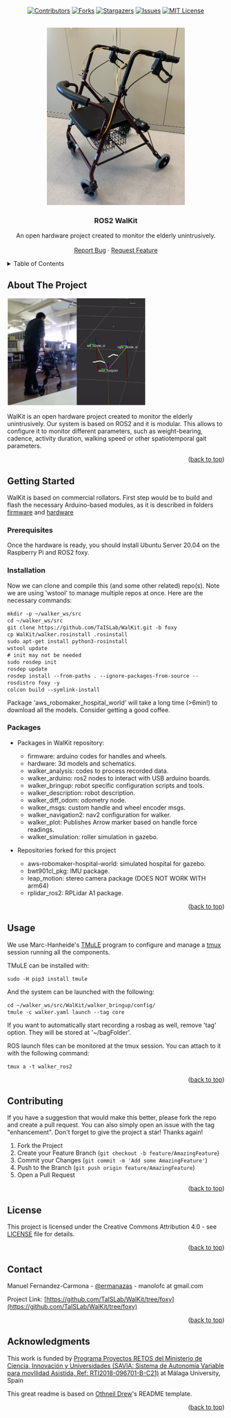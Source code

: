 <div id="top"></div>

<!-- PROJECT SHIELDS -->
<!--
*** I'm using markdown "reference style" links for readability.
*** Reference links are enclosed in brackets [ ] instead of parentheses ( ).
*** See the bottom of this document for the declaration of the reference variables
*** for contributors-url, forks-url, etc. This is an optional, concise syntax you may use.
*** https://www.markdownguide.org/basic-syntax/#reference-style-links
-->
<div align="center">
  
[![Contributors][contributors-shield]][contributors-url]
[![Forks][forks-shield]][forks-url]
[![Stargazers][stars-shield]][stars-url]
[![Issues][issues-shield]][issues-url]
[![MIT License][license-shield]][license-url]
  
</div>

<!-- PROJECT LOGO -->
<br />
<div align="center">
  <a href="https://github.com/TaISLab/WalKit/blob/foxy/">
    <img src="Pictures/Walker.png" alt="Logo" width="320">
  </a>

  <h3 align="center">ROS2 WalKit</h3>

  <p align="center">
    An open hardware project created to monitor the elderly unintrusively. 
    <br />
    <br />
    <a href="https://github.com/TaISLab/WalKit/issues">Report Bug</a>
    ·
    <a href="https://github.com/TaISLab/WalKit/issues">Request Feature</a>
  </p>
</div>




<!-- TABLE OF CONTENTS -->
<details>
  <summary>Table of Contents</summary>
  <ol>
    <li>
      <a href="#about-the-project">About The Project</a>
    </li>
    <li>
      <a href="#getting-started">Getting Started</a>
      <ul>
        <li><a href="#prerequisites">Prerequisites</a></li>
        <li><a href="#installation">Installation</a></li>
        <li><a href="#packages">Packages and repositories</a></li>
      </ul>
    </li>
    <li><a href="#usage">Usage</a></li>
    <li><a href="#contributing">Contributing</a></li>
    <li><a href="#license">License</a></li>
    <li><a href="#contact">Contact</a></li>
    <li><a href="#acknowledgments">Acknowledgments</a></li>
  </ol>
</details>


<!-- ABOUT THE PROJECT -->
## About The Project
<img src="Pictures/ejemplo.png" alt="Usage example" width="320">

WalKit is an open hardware project created to monitor the elderly unintrusively. Our system is based on ROS2 and it is modular. This allows to configure it to monitor different parameters, such as weight-bearing, cadence, activity duration, walking speed or other spatiotemporal gait parameters.

<p align="right">(<a href="#top">back to top</a>)</p>





<!-- GETTING STARTED -->
## Getting Started

WalKit is based on commercial rollators. First step would be to build and flash the necessary Arduino-based modules, as it is described in folders [firmware](https://github.com/TaISLab/WalKit/tree/foxy/firmware)
 and [hardware](https://github.com/TaISLab/WalKit/tree/foxy/hardware)

### Prerequisites

Once the hardware is ready, you should install Ubuntu Server 20.04 on the Raspberry Pi and ROS2 foxy.

### Installation

Now we can clone and compile this (and some other related) repo(s). Note we are using 'wstool' to manage multiple repos at once. Here are the necessary commands:

```
mkdir -p ~/walker_ws/src
cd ~/walker_ws/src
git clone https://github.com/TaISLab/WalKit.git -b foxy
cp WalKit/walker.rosinstall .rosinstall
sudo apt-get install python3-rosinstall
wstool update
# init may not be needed
sudo rosdep init
rosdep update
rosdep install --from-paths . --ignore-packages-from-source --rosdistro foxy -y
colcon build --symlink-install
```

Package 'aws_robomaker_hospital_world' will take a  long time (>6min!) to download all the models. Consider getting a good coffee.

### Packages

- Packages in WalKit repository:
    - firmware: arduino codes for handles and wheels. 
    - hardware: 3d models and schematics.
    - walker_analysis: codes to process recorded data.
    - walker_arduino: ros2 nodes to interact with USB arduino boards.   
    - walker_bringup: robot specific configuration scripts and tools. 
    - walker_description: robot description.  
    - walker_diff_odom: odometry node.
    - walker_msgs: custom handle and wheel encoder msgs.
    - walker_navigation2: nav2 configuration for walker. 
    - walker_plot: Publishes Arrow marker based on handle force readings.  
    - walker_simulation: roller simulation in gazebo.
            
- Repositories forked for this project
    - aws-robomaker-hospital-world: simulated hospital for gazebo.  
    - bwt901cl_pkg: IMU package.   
    - leap_motion: stereo camera package (DOES NOT WORK WITH arm64)  
    - rplidar_ros2: RPLidar A1 package. 


<p align="right">(<a href="#top">back to top</a>)</p>

<!-- USAGE EXAMPLES -->
## Usage
We use Marc-Hanheide's [TMuLE](https://github.com/marc-hanheide/TMuLE) program to configure and manage a [tmux](https://github.com/tmux/tmux) session running all the components.

TMuLE can be installed with:
```
sudo -H pip3 install tmule
```

And the system can be launched with the following:
```
cd ~/walker_ws/src/WalKit/walker_bringup/config/
tmule -c walker.yaml launch --tag core
```
If you want to automatically start recording a rosbag as well, remove 'tag' option. They will be stored at '~/bagFolder'.

ROS launch files can be monitored at the tmux session. You can attach to it with the following command:
```
tmux a -t walker_ros2
```




<p align="right">(<a href="#top">back to top</a>)</p>


<!-- CONTRIBUTING -->
## Contributing

If you have a suggestion that would make this better, please fork the repo and create a pull request. You can also simply open an issue with the tag "enhancement".
Don't forget to give the project a star! Thanks again!

1. Fork the Project
2. Create your Feature Branch (`git checkout -b feature/AmazingFeature`)
3. Commit your Changes (`git commit -m 'Add some AmazingFeature'`)
4. Push to the Branch (`git push origin feature/AmazingFeature`)
5. Open a Pull Request

<p align="right">(<a href="#top">back to top</a>)</p>



<!-- LICENSE -->
## License

This project is licensed under the Creative Commons Attribution 4.0 - see [LICENSE](https://github.com/TaISLab/WalKit/blob/master/LICENSE) file for details.

<p align="right">(<a href="#top">back to top</a>)</p>



<!-- CONTACT -->
## Contact

Manuel Fernandez-Carmona - [@ermanazas](https://twitter.com/ermanazas) - manolofc at gmail.com

Project Link: [https://github.com/TaISLab/WalKit/tree/foxy](https://github.com/TaISLab/WalKit/tree/foxy)

<p align="right">(<a href="#top">back to top</a>)</p>



<!-- ACKNOWLEDGMENTS -->
## Acknowledgments

This work is funded by [Programa Proyectos RETOS del Ministerio de Ciencia, Innovación y Universidades (SAVIA: Sistema de Autonomía Variable para movIlidad Asistida, Ref: RTI2018-096701-B-C21)](http://www.grupoisis.uma.es/index.php?option=com_jresearch&view=project&task=show&id=208&Itemid=18&lang=es) at Málaga University, Spain

This great readme is based on [Othneil Drew](https://github.com/othneildrew/Best-README-Template)'s README template.

<p align="right">(<a href="#top">back to top</a>)</p>



<!-- MARKDOWN LINKS & IMAGES -->
<!-- https://www.markdownguide.org/basic-syntax/#reference-style-links -->
[contributors-shield]: https://img.shields.io/github/contributors/TaISLab/WalKit
[contributors-url]: https://github.com/TaISLab/WalKit/graphs/contributors
[forks-shield]: https://img.shields.io/github/forks/TaISLab/WalKit
[forks-url]: https://github.com/TaISLab/WalKit/network/members
[stars-shield]: https://img.shields.io/github/stars/TaISLab/WalKit
[stars-url]: https://github.com/TaISLab/WalKit/stargazers
[issues-shield]: https://img.shields.io/github/issues/TaISLab/WalKit
[issues-url]: https://github.com/TaISLab/WalKit/issues
[license-shield]: https://img.shields.io/github/license/TaISLab/WalKit
[license-url]: https://github.com/TaISLab/WalKit/blob/master/LICENSE
[product-screenshot]: images/screenshot.png

